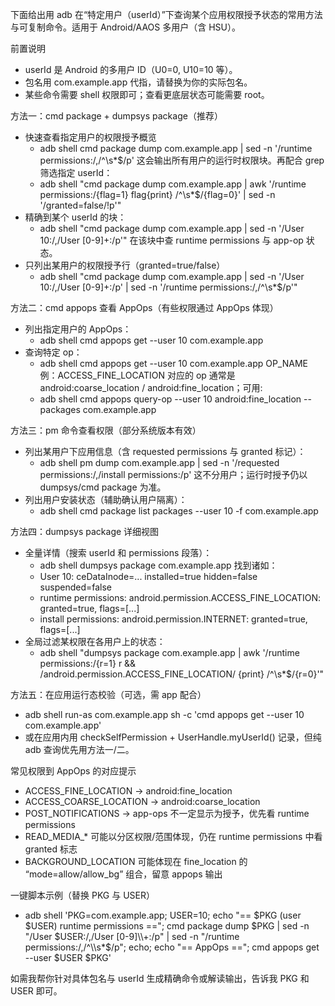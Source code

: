 下面给出用 adb 在“特定用户（userId）”下查询某个应用权限授予状态的常用方法与可复制命令。适用于 Android/AAOS 多用户（含 HSU）。

前置说明
- userId 是 Android 的多用户 ID（U0=0, U10=10 等）。
- 包名用 com.example.app 代指，请替换为你的实际包名。
- 某些命令需要 shell 权限即可；查看更底层状态可能需要 root。

方法一：cmd package + dumpsys package（推荐）
- 快速查看指定用户的权限授予概览
  - adb shell cmd package dump com.example.app | sed -n '/runtime permissions:/,/^\s*$/p'
  这会输出所有用户的运行时权限块。再配合 grep 筛选指定 userId：
  - adb shell "cmd package dump com.example.app | awk '/runtime permissions:/{flag=1} flag{print} /^\s*$/{flag=0}' | sed -n '/granted=false/!p'"
- 精确到某个 userId 的块：
  - adb shell "cmd package dump com.example.app | sed -n '/User 10:/,/User [0-9]\+:/p'"
  在该块中查 runtime permissions 与 app-op 状态。
- 只列出某用户的权限授予行（granted=true/false）
  - adb shell "cmd package dump com.example.app | sed -n '/User 10:/,/User [0-9]\+:/p' | sed -n '/runtime permissions:/,/^\s*$/p'"

方法二：cmd appops 查看 AppOps（有些权限通过 AppOps 体现）
- 列出指定用户的 AppOps：
  - adb shell cmd appops get --user 10 com.example.app
- 查询特定 op：
  - adb shell cmd appops get --user 10 com.example.app OP_NAME
  例：ACCESS_FINE_LOCATION 对应的 op 通常是 android:coarse_location / android:fine_location；可用:
  - adb shell cmd appops query-op --user 10 android:fine_location --packages com.example.app

方法三：pm 命令查看权限（部分系统版本有效）
- 列出某用户下应用信息（含 requested permissions 与 granted 标记）：
  - adb shell pm dump com.example.app | sed -n '/requested permissions:/,/install permissions:/p'
  这不分用户；运行时授予仍以 dumpsys/cmd package 为准。
- 列出用户安装状态（辅助确认用户隔离）：
  - adb shell cmd package list packages --user 10 -f com.example.app

方法四：dumpsys package 详细视图
- 全量详情（搜索 userId 和 permissions 段落）：
  - adb shell dumpsys package com.example.app
  找到诸如：
  - User 10: ceDataInode=... installed=true hidden=false suspended=false
  - runtime permissions:
      android.permission.ACCESS_FINE_LOCATION: granted=true, flags=[...]
  - install permissions:
      android.permission.INTERNET: granted=true, flags=[...]
- 全局过滤某权限在各用户上的状态：
  - adb shell "dumpsys package com.example.app | awk '/runtime permissions:/{r=1} r && /android.permission.ACCESS_FINE_LOCATION/ {print} /^\s*$/{r=0}'"

方法五：在应用运行态校验（可选，需 app 配合）
- adb shell run-as com.example.app sh -c 'cmd appops get --user 10 com.example.app'
- 或在应用内用 checkSelfPermission + UserHandle.myUserId() 记录，但纯 adb 查询优先用方法一/二。

常见权限到 AppOps 的对应提示
- ACCESS_FINE_LOCATION -> android:fine_location
- ACCESS_COARSE_LOCATION -> android:coarse_location
- POST_NOTIFICATIONS -> app-ops 不一定显示为授予，优先看 runtime permissions
- READ_MEDIA_* 可能以分区权限/范围体现，仍在 runtime permissions 中看 granted 标志
- BACKGROUND_LOCATION 可能体现在 fine_location 的 “mode=allow/allow_bg” 组合，留意 appops 输出

一键脚本示例（替换 PKG 与 USER）
- adb shell 'PKG=com.example.app; USER=10; echo "== $PKG (user $USER) runtime permissions =="; cmd package dump $PKG | sed -n "/User $USER:/,/User [0-9]\\+:/p" | sed -n "/runtime permissions:/,/^\\s*$/p"; echo; echo "== AppOps =="; cmd appops get --user $USER $PKG'

如需我帮你针对具体包名与 userId 生成精确命令或解读输出，告诉我 PKG 和 USER 即可。
